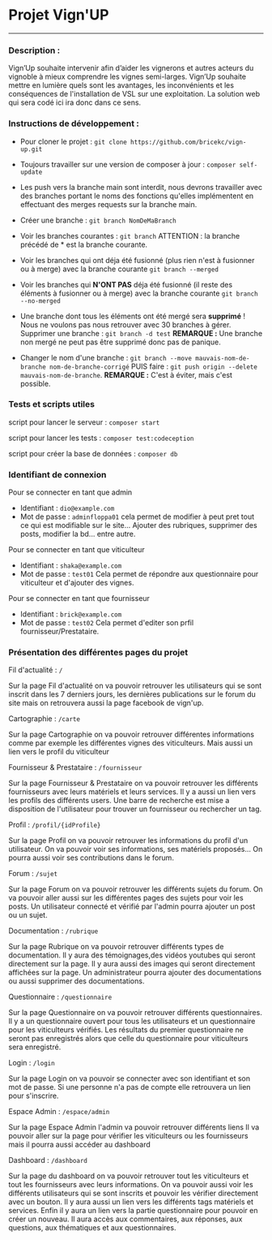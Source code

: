 # Projet Vign'UP

---

### Description :
Vign’Up souhaite 
intervenir afin d’aider les vignerons et autres acteurs du vignoble à mieux comprendre les vignes
semi-larges. Vign’Up souhaite mettre en lumière quels sont les avantages, les inconvénients et les conséquences de 
l'installation de VSL sur une exploitation. La solution web qui sera codé ici ira donc dans ce sens.

### Instructions de développement :

* Pour cloner le projet : `git clone https://github.com/bricekc/vign-up.git`  


* Toujours travailler sur une version de composer à jour : `composer self-update`  


* Les push vers la branche main sont interdit, nous devrons travailler avec des branches
portant le noms des fonctions qu'elles implémentent en effectuant des merges requests sur la branche main.  


* Créer une branche : `git branch NomDeMaBranch`
 

* Voir les branches courantes : `git branch` ATTENTION : la branche précédé de * est la branche courante.  


* Voir les branches qui ont déja été fusionné (plus rien n'est à fusionner ou à merge) avec la
branche courante `git branch --merged`  


* Voir les branches qui __**N'ONT PAS**__ déja été fusionné (il reste des éléments à fusionner ou à merge) avec la
  branche courante `git branch --no-merged`


* Une branche dont tous les éléments ont été mergé sera **supprimé** ! Nous ne voulons pas nous retrouver avec 30 
branches à gérer. Supprimer une branche : `git branch -d test` **REMARQUE :** Une branche non mergé ne peut pas être 
supprimé donc pas de panique.


* Changer le nom d'une branche : `git branch --move mauvais-nom-de-branche nom-de-branche-corrigé` PUIS faire :
`git push origin --delete mauvais-nom-de-branche`. **REMARQUE :** C'est à éviter, mais c'est possible.

### Tests et scripts utiles

script pour lancer le serveur : `composer start`

script pour lancer les tests : `composer test:codeception`

script pour créer la base de données : `composer db`

### Identifiant de connexion

Pour se connecter en tant que admin
* Identifiant : `dio@example.com`
* Mot de passe : `adminfloppa01`
cela permet de modifier à peut pret tout ce qui est modifiable sur le site... Ajouter des rubriques, supprimer des posts, modifier la bd... entre autre.

Pour se connecter en tant que viticulteur
* Identifiant : `shaka@example.com`
* Mot de passe : `test01`
Cela permet de répondre aux questionnaire pour viticulteur et d'ajouter des vignes.

Pour se connecter en tant que fournisseur
* Identifiant : `brick@example.com`
* Mot de passe : `test02`
Cela permet d'editer son prfil fournisseur/Prestataire.

### Présentation des différentes pages du projet
Fil d'actualité : `/`

Sur la page Fil d'actualité on va pouvoir retrouver les utilisateurs qui se sont inscrit
dans les 7 derniers jours, les dernières publications sur le forum du site
mais on retrouvera aussi la page facebook de vign'up.

Cartographie : `/carte`

Sur la page Cartographie on va pouvoir retrouver différentes informations comme par exemple
les différentes vignes des viticulteurs. Mais aussi un lien vers le profil du viticulteur

Fournisseur & Prestataire : `/fournisseur`

Sur la page Fournisseur & Prestataire on va pouvoir retrouver les différents fournisseurs
avec leurs matériels et leurs services. Il y a aussi un lien vers les profils des différents users.
Une barre de recherche est mise a disposition de l'utilisateur pour trouver un fournisseur ou rechercher
un tag.

Profil : `/profil/{idProfile}`

Sur la page Profil on va pouvoir retrouver les informations du profil
d'un utilisateur. On va pouvoir voir ses informations, ses matériels proposés...
On pourra aussi voir ses contributions dans le forum.

Forum : `/sujet`

Sur la page Forum on va pouvoir retrouver les différents sujets du forum.
On va pouvoir aller aussi sur les différentes pages des sujets pour voir les posts.
Un utilisateur connecté et vérifié par l'admin pourra ajouter un post ou un sujet.

Documentation : `/rubrique`

Sur la page Rubrique on va pouvoir retrouver différents types de documentation.
Il y aura des témoignages,des vidéos youtubes qui seront directement
sur la page. Il y aura aussi des images qui seront directement affichées sur la page.
Un administrateur pourra ajouter des documentations ou aussi supprimer des
documentations.

Questionnaire : `/questionnaire`

Sur la page Questionnaire on va pouvoir retrouver différents questionnaires.
Il y a un questionnaire ouvert pour tous les utilisateurs et un questionnaire
pour les viticulteurs vérifiés. Les résultats du premier questionnaire ne seront pas enregistrés
alors que celle du questionnaire pour viticulteurs sera enregistré.

Login : `/login`

Sur la page Login on va pouvoir se connecter avec son identifiant et son mot de passe.
Si une personne n'a pas de compte elle retrouvera un lien pour s'inscrire.

Espace Admin : `/espace/admin`

Sur la page Espace Admin l'admin va pouvoir retrouver différents liens
Il va pouvoir aller sur la page pour vérifier les viticulteurs ou les fournisseurs mais
il pourra aussi accéder au dashboard

Dashboard : `/dashboard`

Sur la page du dashboard on va pouvoir retrouver tout les viticulteurs et tout les fournisseurs
avec leurs informations. On va pouvoir aussi voir les différents utilisateurs qui se sont inscrits
et pouvoir les vérifier directement avec un bouton.
Il y aura aussi un lien vers les différents tags matériels et services.
Enfin il y aura un lien vers la partie questionnaire pour pouvoir en
créer un nouveau. Il aura accès aux commentaires, aux réponses, aux questions,
aux thématiques et aux questionnaires.